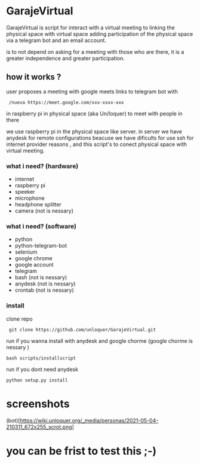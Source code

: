 # GarajeVirtual
GarajeVirtual is script for interact with a virtual meeting to linking the physical space with virtual space 
adding participation of the physical space via a telegram bot and an email account.

is to not depend on asking for a meeting with those who are there, it is a greater independence and greater participation. 

## how it works ?
user proposes a meeting with google meets  links to telegram bot with 
	
	 /nueva https://meet.google.com/xxx-xxxx-xxx
in raspberry pi in physical space (aka Un/loquer) to meet with people in there 

we use raspberry pi in the physical space like server. in server we have anydesk for remote configurations beacuse we have dificults for use ssh for internet provider reasons , and this script's to conect physical space with virtual meeting.

### what i need? (hardware)

- internet
- raspberry pi
- speeker 
- microphone
- headphone splitter
- camera (not is nessary)


### what i need? (software)

- python
- python-telegram-bot
- selenium
- google chrome
- google account
- telegram 
- bash (not is nessary)
- anydesk (not is nessary)
- crontab (not is nessary)

### install
clone repo

	 git clone https://github.com/unloquer/GarajeVirtual.git

run if you wanna install with anydesk and google chorme (google chorme  is nessary )

	bash scripts/installscript

run if you  dont need anydesk
	
	python setup.py install
# screenshots
(bot)[https://wiki.unloquer.org/_media/personas/2021-05-04-210311_672x255_scrot.png]

# you can be frist to test this ;-)
